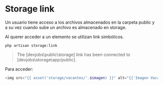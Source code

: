 # Storage link

Un usuario tiene acceso a los archivos almacenados en la carpeta public y a su vez cuando sube un archivo es almacenado en storage.

Al querer acceder a un elemento se utilizan link simbólicos.

```php artisan storage:link```

> The [devjobs\public\storage] link has been connected to [devjobs\storage\app/public].  

Para acceder:

```php
<img src="{{ asset('storage/vacantes/'.$imagen) }}" alt="{{'Imagen Vacante '.$titulo}}">
```